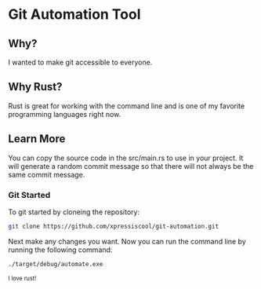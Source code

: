 # Git Automation Tool

## Why?
I wanted to make git accessible to everyone.

## Why Rust?
Rust is great for working with the command line and is one of my favorite programming languages right now.
## Learn More
You can copy the source code in the src/main.rs to use in your project. It will generate a random commit message so that there will not always be the same commit message.
### Git Started
To git started by cloneing the repository:
```bash
git clone https://github.com/xpressiscool/git-automation.git
```
Next make any changes you want.
Now you can run the command line by running the following command:
```bash
./target/debug/automate.exe
```
<small>I love rust!</small>